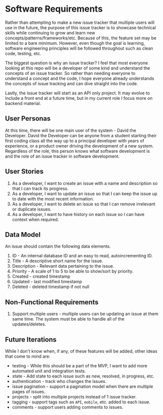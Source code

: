 # Software Requirements

Rather than attempting to make a new issue tracker that multiple users will use in the future, 
the purpose of this issue tracker is to showcase technical skills while continuing to grow and 
learn new concepts/patterns/frameworks/etc. Because of this, the feature set may be limited to a 
bare minimum. However, even though the goal is learning, software engineering principles will be 
followed throughout such as clean code, testing, etc.

The biggest question is why an issue tracker? I feel that most everyone looking at this repo will 
be a developer of some kind and understand the concepts of an issue tracker. So rather than needing 
everyone to understand a concept and the code, I hope everyone already understands the concepts of 
issue tracking and can dive straight into the code.

Lastly, the issue tracker will start as an API only project. It may evolve to include a front end 
at a future time, but in my current role I focus more on backend material.

## User Personas

At this time, there will be one main user of the system - David the Developer. David the Developer 
can be anyone from a student starting their first coding class all the way up to a principal developer 
with years of experience, or a product owner driving the development of a new system. Regardless of the 
role, this person knows what software development is and the role of an issue tracker in software 
development.

## User Stories

1. As a developer, I want to create an issue with a name and description so that I can track its 
progress.
2. As a developer, I want to update an issue so that I can keep the issue up to date with the most recent information.
3. As a developer, I want to delete an issue so that I can remove irrelevant or duplicate issues.
4. As a developer, I want to have history on each issue so I can have context when required.

## Data Model

An issue should contain the following data elements.

1. ID - An internal database ID and an easy to read, autoincrementing ID.
2. Title - A descriptive short name for the issue.
3. Description - Relevant data pertaining to the issue.
4. Priority - A scale of 1 to 5 to be able to show/sort by priority.
5. Created - created timestamp
6. Updated - last modified timestamp
7. Deleted - deleted timestamp if not null

## Non-Functional Requirements

1. Support multiple users - multiple users can be updating an issue at them same time. The system 
must be able to handle all of the updates/deletes.

## Future Iterations

While I don't know when, if any, of these features will be added, other ideas that come to mind are:

* testing - While this should be a part of the MVP, I want to add more automated unit and integration 
  tests.
* state - Add state to each issue such as new, resolved, in progress, etc.
* authentication - track who changes the issues.
* issue pagination - support a pagination model when there are multiple pages of issues.
* projects - split into multiple projects instead of 1 issue tracker.
* tagging - support tags such as `API`, `mobile`, etc. added to each issue.
* comments - support users adding comments to issues.
